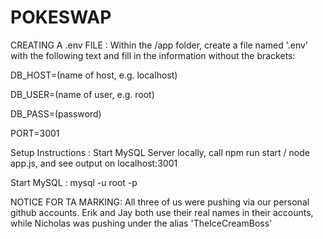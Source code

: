 # POKESWAP

CREATING A .env FILE :
Within the /app folder, create a file named '.env' with the following text and fill in the information without the brackets:


DB_HOST=(name of host, e.g. localhost)


DB_USER=(name of user, e.g. root)


DB_PASS=(password)


PORT=3001


Setup Instructions : Start MySQL Server locally, call npm run start / node app.js, and see output on localhost:3001

Start MySQL : mysql -u root -p    

NOTICE FOR TA MARKING:
All three of us were pushing via our personal github accounts.
Erik and Jay both use their real names in their accounts, while Nicholas was pushing under the alias 'TheIceCreamBoss'